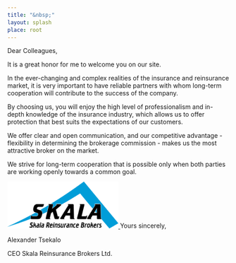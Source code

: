 ```yaml
---
title: "&nbsp;"
layout: splash
place: root
---
```

Dear Colleagues,

It is a great honor for me to welcome you on our site.

In the ever-changing and complex realities of the insurance and reinsurance market, it is very important
to have reliable partners with whom long-term cooperation will contribute to the success of the company.

By choosing us, you will enjoy the high level of professionalism and in-depth knowledge of the insurance
industry, which allows us to offer protection that best suits the expectations of our customers.

We offer clear and open communication, and our competitive advantage - flexibility in determining the
brokerage commission - makes us the most attractive broker on the market.

We strive for long-term cooperation that is possible only when both parties are working openly towards
a common goal.

<a href="/en/blog">
<img src="/assets/images/logo.png" alt="" class="align-right" 
style="width: 50%;">
</a>
Yours sincerely,

Alexander Tsekalo

CEO Skala Reinsurance Brokers Ltd.